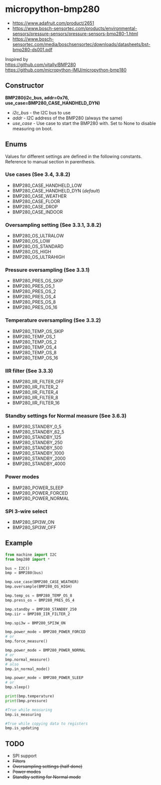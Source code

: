 # micropython-bmp280

 - https://www.adafruit.com/product/2651
 - https://www.bosch-sensortec.com/products/environmental-sensors/pressure-sensors/pressure-sensors-bmp280-1.html
 - https://www.bosch-sensortec.com/media/boschsensortec/downloads/datasheets/bst-bmp280-ds001.pdf

Inspired by  
https://github.com/vitally/BMP280  
https://github.com/micropython-IMU/micropython-bmp180

## Constructor
**BMP280(i2c_bus, addr=0x76, use_case=BMP280_CASE_HANDHELD_DYN)**
* *i2c_bus* - the I2C bus to use
* *addr* - I2C address of the BMP280 (always the same)
* *use_case* - Use case to start the BMP280 with. Set to None to disable measuring on boot.

## Enums
Values for different settings are defined in the following constants. Reference to manual section in parenthesis.
### Use cases (See 3.4, 3.8.2)
* BMP280_CASE_HANDHELD_LOW
* BMP280_CASE_HANDHELD_DYN (*default*)
* BMP280_CASE_WEATHER
* BMP280_CASE_FLOOR
* BMP280_CASE_DROP
* BMP280_CASE_INDOOR
### Oversampling setting (See 3.3.1, 3.8.2)
* BMP280_OS_ULTRALOW
* BMP280_OS_LOW
* BMP280_OS_STANDARD
* BMP280_OS_HIGH
* BMP280_OS_ULTRAHIGH
### Pressure oversampling (See 3.3.1)
* BMP280_PRES_OS_SKIP
* BMP280_PRES_OS_1
* BMP280_PRES_OS_2
* BMP280_PRES_OS_4
* BMP280_PRES_OS_8
* BMP280_PRES_OS_16
### Temperature oversampling (See 3.3.2)
* BMP280_TEMP_OS_SKIP
* BMP280_TEMP_OS_1
* BMP280_TEMP_OS_2
* BMP280_TEMP_OS_4
* BMP280_TEMP_OS_8
* BMP280_TEMP_OS_16
### IIR filter (See 3.3.3)
* BMP280_IIR_FILTER_OFF
* BMP280_IIR_FILTER_2
* BMP280_IIR_FILTER_4
* BMP280_IIR_FILTER_8
* BMP280_IIR_FILTER_16
### Standby settings for Normal measure (See 3.6.3)
* BMP280_STANDBY_0_5
* BMP280_STANDBY_62_5
* BMP280_STANDBY_125
* BMP280_STANDBY_250
* BMP280_STANDBY_500
* BMP280_STANDBY_1000
* BMP280_STANDBY_2000
* BMP280_STANDBY_4000
### Power modes
* BMP280_POWER_SLEEP
* BMP280_POWER_FORCED
* BMP280_POWER_NORMAL
### SPI 3-wire select
* BMP280_SPI3W_ON
* BMP280_SPI3W_OFF

## Example
```python
from machine import I2C
from bmp280 import *

bus = I2C()
bmp = BMP280(bus)

bmp.use_case(BMP280_CASE_WEATHER)
bmp.oversample(BMP280_OS_HIGH)

bmp.temp_os = BMP280_TEMP_OS_8
bmp.press_os = BMP280_PRES_OS_4

bmp.standby = BMP280_STANDBY_250
bmp.iir = BMP280_IIR_FILTER_2

bmp.spi3w = BMP280_SPI3W_ON

bmp.power_mode = BMP280_POWER_FORCED
# or 
bmp.force_measure()

bmp.power_mode = BMP280_POWER_NORMAL
# or 
bmp.normal_measure()
# also
bmp.in_normal_mode()

bmp.power_mode = BMP280_POWER_SLEEP
# or 
bmp.sleep()

print(bmp.temperature)
print(bmp.pressure)

#True while measuring
bmp.is_measuring

#True while copying data to registers
bmp.is_updating

```

## TODO
* SPI support
* ~~Filters~~
* ~~Oversampling settings (half done)~~
* ~~Power modes~~
* ~~Standby setting for Normal mode~~
